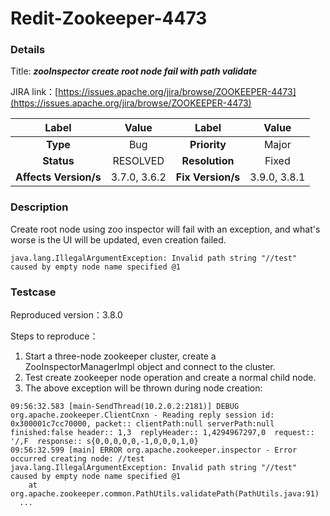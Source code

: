 # Redit-Zookeeper-4473

### Details

Title: ***zooInspector create root node fail with path validate***

JIRA link：[https://issues.apache.org/jira/browse/ZOOKEEPER-4473](https://issues.apache.org/jira/browse/ZOOKEEPER-4473)

|         Label         | Value              | Label           | Value               |
|:---------------------:|:--------:          |:---------------:|:--------:           |
|       **Type**        | Bug                | **Priority**    | Major               |
|      **Status**       | RESOLVED           | **Resolution**  | Fixed               |
| **Affects Version/s** | 3.7.0, 3.6.2       | **Fix Version/s** | 3.9.0, 3.8.1      |

### Description

Create root node using zoo inspector will fail with an exception, and what's worse is the UI will be updated, even creation failed.
```
java.lang.IllegalArgumentException: Invalid path string "//test" caused by empty node name specified @1
```

### Testcase

Reproduced version：3.8.0

Steps to reproduce：
1. Start a three-node zookeeper cluster, create a ZooInspectorManagerImpl object and connect to the cluster.
2. Test create zookeeper node operation and create a normal child node.
3. The above exception will be thrown during node creation:
```
09:56:32.583 [main-SendThread(10.2.0.2:2181)] DEBUG org.apache.zookeeper.ClientCnxn - Reading reply session id: 0x300001c7cc70000, packet:: clientPath:null serverPath:null finished:false header:: 1,3  replyHeader:: 1,4294967297,0  request:: '/,F  response:: s{0,0,0,0,0,-1,0,0,0,1,0}
09:56:32.599 [main] ERROR org.apache.zookeeper.inspector - Error occurred creating node: //test
java.lang.IllegalArgumentException: Invalid path string "//test" caused by empty node name specified @1
	at org.apache.zookeeper.common.PathUtils.validatePath(PathUtils.java:91)
  ...
```

